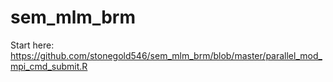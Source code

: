 # sem_mlm_brm

Start here: https://github.com/stonegold546/sem_mlm_brm/blob/master/parallel_mod_mpi_cmd_submit.R
